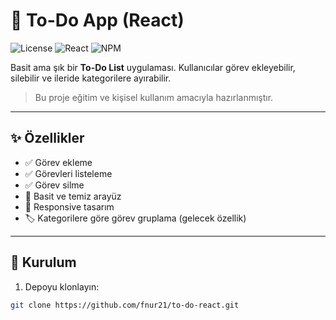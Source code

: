 # 📝 To-Do App (React)

![License](https://img.shields.io/badge/license-MIT-green)
![React](https://img.shields.io/badge/React-v18-blue)
![NPM](https://img.shields.io/badge/npm-7.20.0-orange)

Basit ama şık bir **To-Do List** uygulaması. Kullanıcılar görev ekleyebilir, silebilir ve ileride kategorilere ayırabilir.  

> Bu proje eğitim ve kişisel kullanım amacıyla hazırlanmıştır.

---

## ✨ Özellikler

- ✅ Görev ekleme  
- ✅ Görevleri listeleme  
- ✅ Görev silme  
- 🎨 Basit ve temiz arayüz  
- 📱 Responsive tasarım  
- 🏷️ Kategorilere göre görev gruplama (gelecek özellik)

---

## 🎯 Kurulum

1. Depoyu klonlayın:

```bash
git clone https://github.com/fnur21/to-do-react.git

